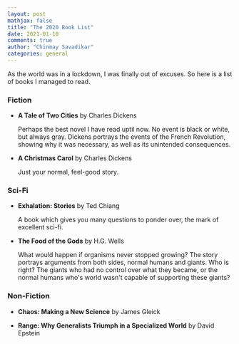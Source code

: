 ```yaml
---
layout: post
mathjax: false
title: "The 2020 Book List"
date: 2021-01-10
comments: true
author: "Chinmay Savadikar"
categories: general
---
```


As the world was in a lockdown, I was finally out of excuses. So here is a list of books I managed to read.

### Fiction
- **A Tale of Two Cities** by Charles Dickens
  
  Perhaps the best novel I have read uptil now. No event is black or white, but always gray. Dickens portrays the events of the French Revolution, showing why it was necessary, as well as its unintended consequences.
- **A Christmas Carol** by Charles Dickens
  
  Just your normal, feel-good story.

### Sci-Fi
- **Exhalation: Stories** by Ted Chiang
  
  A book which gives you many questions to ponder over, the mark of excellent sci-fi.
- **The Food of the Gods** by H.G. Wells

  What would happen if organisms never stopped growing? The story portrays arguments from both sides, normal humans and giants. Who is right? The giants who had no control over what they became, or the normal humans who's world wasn't capable of supporting these giants?

### Non-Fiction
- **Chaos: Making a New Science** by James Gleick

- **Range: Why Generalists Triumph in a Specialized World** by David Epstein